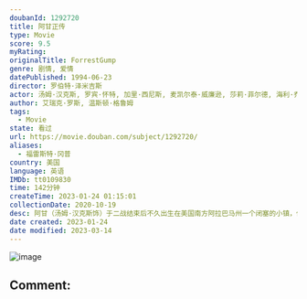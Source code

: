 ```yaml
---
doubanId: 1292720
title: 阿甘正传
type: Movie
score: 9.5
myRating: 
originalTitle: ForrestGump
genre: 剧情, 爱情
datePublished: 1994-06-23
director: 罗伯特·泽米吉斯
actor: 汤姆·汉克斯, 罗宾·怀特, 加里·西尼斯, 麦凯尔泰·威廉逊, 莎莉·菲尔德, 海利·乔·奥斯蒙, 迈克尔·康纳·亨弗里斯, 哈罗德·, 山姆·安德森, 伊俄涅·, 彼得·道博森, 希博汗·法隆, 伊丽莎白·汉克斯, 汉娜·豪尔, 克里斯托弗·琼斯, 罗布·兰德里, 杰森·麦克奎尔, 桑尼·施罗耶, 艾德·戴维斯, 丹尼尔, 大卫·布里斯宾, 德博拉·麦克蒂尔, 艾尔·哈林顿, 阿非莫·奥米拉, 约翰·沃德斯塔德, 迈克尔·伯吉斯, 埃里克·安德伍德, 拜伦·明斯, 斯蒂芬·布吉格沃特, 约翰·威廉·高尔特, 希拉里·沙普兰, 伊莎贝尔·罗斯, 理查德·达历山德罗, 迪克·史迪威, 迈克尔, 杰弗里·布莱克, 瓦妮莎·罗斯, 迪克·卡维特, 马拉·苏查雷特扎, 乔·阿拉斯奇, ·本森·泰瑞, 约翰·列侬, 埃尔维斯·普雷斯利, 罗纳德·里根, 鲍勃·霍普, 约翰·肯尼迪, 理查德·尼克松, 吴俊全, 蒂莫西·麦克尼尔, 杰拉尔德·福特, 布雷特·赖斯
author: 艾瑞克·罗斯, 温斯顿·格鲁姆
tags:
  - Movie
state: 看过
url: https://movie.douban.com/subject/1292720/
aliases:
  - 福雷斯特·冈普
country: 美国
language: 英语
IMDb: tt0109830
time: 142分钟
createTime: 2023-01-24 01:15:01
collectionDate: 2020-10-19
desc: 阿甘（汤姆·汉克斯饰）于二战结束后不久出生在美国南方阿拉巴马州一个闭塞的小镇，他先天弱智，智商只有75，然而他的妈妈是一个性格坚强的女性，她常常鼓励阿甘“傻人有傻福”，要他自强不息。阿甘像普通孩子...
date created: 2023-01-24
date modified: 2023-03-14
---
```


![image](p2372307693.jpg)

Comment:
---

